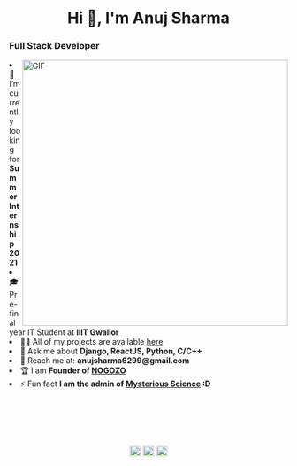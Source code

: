 <h1 align="center">Hi 👋, I'm Anuj Sharma</h1>
<h3 align="left">Full Stack Developer</h3>
<img align="right" alt="GIF" src="https://thumbs.gfycat.com/EvilNextDevilfish-small.gif" width="480px"/>

<li align="left"> 🔭 I’m currently looking for <b>Summer Internship 2021</b></li>

<li align="left"> 🎓 Pre-final year IT Student at <b>IIIT Gwalior</b></li>

<li align="left"> 👨‍💻 All of my projects are available <a href="https://github.com/anuj6299?tab=repositories">here</a></li>

<li align="left"> 💬 Ask me about <b>Django, ReactJS, Python, C/C++</b></li>

<li align="left"> 📧 Reach me at: <b>anujsharma6299@gmail.com</b></li>

<li align="left"> 🏆 I am <b>Founder of <a href="http://nogozo.com/">NOGOZO</a></b></li>
  
<li align="left"> ⚡ Fun fact <b>I am the admin of <a href="https://www.facebook.com/mysterioussci">Mysterious Science</a> :D</b></li><br/><br/>

<br/><br/>
<p align="center">
<a href="https://www.linkedin.com/in/anuj6299/" target="blank"><img align="center" src="https://cdn.jsdelivr.net/npm/simple-icons@3.0.1/icons/linkedin.svg" alt="sachin10101998" height="20" width="20" /></a>
<a href="https://www.facebook.com/anuj6299" target="blank"><img align="center" src="https://cdn.jsdelivr.net/npm/simple-icons@3.0.1/icons/facebook.svg" alt="sachin.mathers.7" height="20" width="20" /></a>
<a href="https://www.instagram.com/_anujs/" target="blank"><img align="center" src="https://cdn.jsdelivr.net/npm/simple-icons@3.0.1/icons/instagram.svg" alt="superachnural" height="20" width="20" /></a>
</p>
